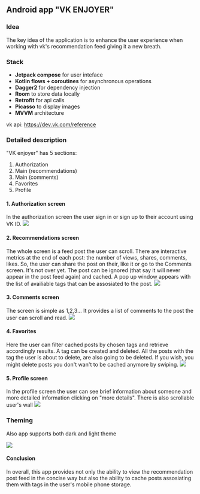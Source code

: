 ## Android app "VK ENJOYER"
### Idea
The key idea of the application is to enhance the user experience when working with vk's recommendation feed giving it a new breath. 

### Stack

* __Jetpack compose__ for user inteface 
* __Kotlin flows + coroutines__ for asynchronous operations 
* __Dagger2__ for dependency injection 
* __Room__ to store data locally 
* __Retrofit__ for api calls
* __Picasso__ to display images
* __MVVM__ architecture

vk api: https://dev.vk.com/reference

### Detailed description
"VK enjoyer" has 5 sections:
1. Authorization
2. Main (recommendations)
3. Main (comments)
4. Favorites
5. Profile 

#### 1. Authorization screen
In the authorization screen the user sign in or sign up to their account using VK ID.
![](https://github.com/VladislavDobrihlopez/VkNewsClient/tree/develop/imgs/vk_auth.gif)

#### 2. Recommendations screen
The whole screen is a feed post the user can scroll. There are interactive metrics at the end of each post: the number of views, shares, comments, likes.
So, the user can share the post on their, like it or go to the Comments screen.
It's not over yet. The post can be ignored (that say it will never appear in the post feed again) and cached. A pop up window appears with the list of availiable tags that can be assosiated to the post.
![](https://github.com/VladislavDobrihlopez/VkNewsClient/tree/develop/imgs/vk_recommendations_feed.gif)

#### 3. Comments screen
The screen is simple as 1,2,3...
It provides a list of comments to the post the user can scroll and read.
![](https://github.com/VladislavDobrihlopez/VkNewsClient/tree/develop/imgs/vk_comments.gif)

#### 4. Favorites
Here the user can filter cached posts by chosen tags and retrieve accordingly results.
A tag can be created and deleted. All the posts with the tag the user is about to delete, are also going to be deleted.
If you wish, you might delete posts you don't wan't to be cached anymore by swiping.
![](https://github.com/VladislavDobrihlopez/VkNewsClient/tree/develop/imgs/vk_favorites.gif)

#### 5. Profile screen

In the profile screen the user can see brief information about someone and more detailed information clicking on "more details". There is also scrollable user's wall
![](https://github.com/VladislavDobrihlopez/VkNewsClient/tree/develop/imgs/vk_profile.gif)

### Theming

Also app supports both dark and light theme

![](https://github.com/VladislavDobrihlopez/VkNewsClient/tree/develop/imgs/vk_theming.gif)

#### Conclusion
In overall, this app provides not only the ability to view the recommendation post feed in the concise way but also the ability to cache posts assosiating them with tags in the user's mobile phone storage. 
